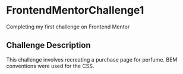 # FrontendMentorChallenge1
Completing my first challenge on Frontend Mentor
## Challenge Description
This challenge involves recreating a purchase page for perfume. BEM conventions were used for the CSS.
